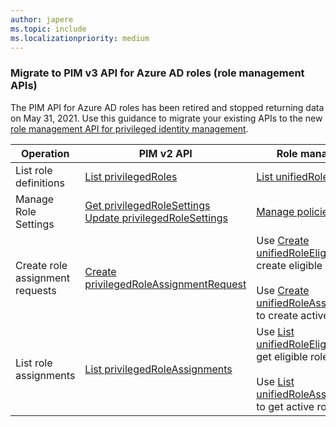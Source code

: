 ```yaml
---
author: japere
ms.topic: include
ms.localizationpriority: medium
---
```


<!-- markdownlint-disable MD041-->

### Migrate to PIM v3 API for Azure AD roles (role management APIs)

The PIM API for Azure AD roles has been retired and stopped returning data on May 31, 2021. Use this guidance to migrate your existing APIs to the new [role management API for privileged identity management](/graph/api/resources/privilegedidentitymanagementv3-overview).

| Operation | PIM v2 API | Role management APIs (PIM v3) |
| --------- | ------------ | -------------- |
| List role definitions | [List privilegedRoles](/graph/api/privilegedrole-list) | [List unifiedRoleDefinitions](/graph/api/rbacapplication-list-roledefinitions) |
| Manage Role Settings | [Get privilegedRoleSettings](/graph/api/privilegedrolesettings-get)<br/>[Update privilegedRoleSettings](/graph/api/privilegedrolesettings-update) | [Manage policies](/graph/api/policyroot-list-rolemanagementpolicies)
| Create role assignment requests | [Create privilegedRoleAssignmentRequest](/graph/api/privilegedroleassignmentrequest-post) | Use [Create unifiedRoleEligibilityScheduleRequest](/graph/api/rbacapplication-post-roleeligibilityschedulerequests) to create eligible role assignments<br/><br/>Use [Create unifiedRoleAssignmentScheduleRequest](/graph/api/rbacapplication-post-roleassignmentschedulerequests) to create active role assignments |
| List role assignments | [List privilegedRoleAssignments](/graph/api/privilegedroleassignment-list) | Use [List unifiedRoleEligibilityScheduleInstances](/graph/api/rbacapplication-list-roleeligibilityscheduleinstances) to get eligible role assignments<br/><br/>Use [List unifiedRoleAssignmentScheduleInstances](/graph/api/rbacapplication-list-roleassignmentscheduleinstances) to get active role assignments |
